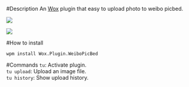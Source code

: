 ﻿#Description
An [Wox](https://github.com/qianlifeng/Wox) plugin that easy to upload photo to weibo picbed. 

![](http://ww3.sinaimg.cn/large/7ce4a9f6gw1ew9cqcygs3j20m807ngo6.jpg)

![](http://ww3.sinaimg.cn/large/7ce4a9f6gw1ew9cr03asqj20m804uabc.jpg)


#How to install

```
wpm install Wox.Plugin.WeiboPicBed
```

#Commands
`tu`: Activate plugin.  
`tu upload`: Upload an image file.  
`tu history`: Show upload history.  